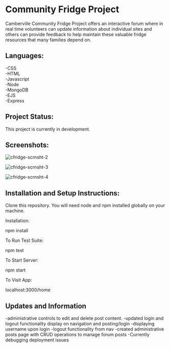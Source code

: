 
<h1>Community Fridge Project</h1>

Camberville Community Fridge Project offers an interactive forum where in real time volunteers can update information about individual sites and others can provide feedback to help maintain these valuable fridge resources that many families depend on.

<h2>Languages:</h2>
-CSS <br>
-HTML <br>
-Javascript <br>
-Node <br>
-MongoDB <br>
-EJS <br>
-Express <br>


<h2>Project Status:</h2>

This project is currently in development. 


<h2>Screenshots:</h2>

![cfridge-scrnsht-2](https://github.com/Shancakes/Community-Fridge-Project/assets/115766756/cd5aae64-5ebe-4fd2-a687-9864fc55a976)

![cfridge-scrnsht-3](https://github.com/Shancakes/Community-Fridge-Project/assets/115766756/e0684b93-6d27-451c-9650-0d57c75ffe9a)

![cfridge-scrnsht-4](https://github.com/Shancakes/Community-Fridge-Project/assets/115766756/b62f2193-fb16-42e0-8c71-00713430f869)


<h2>Installation and Setup Instructions:</h2>

Clone this repository. You will need node and npm installed globally on your machine.

Installation:

npm install

To Run Test Suite:

npm test

To Start Server:

npm start

To Visit App:

localhost:3000/home


<h2>Updates and Information</h2>
-administrative controls to edit and delete post content.
-updated login and logout functionality display on navigation and posting/login
-displaying username upon login 
-logout functionality from nav -created administrative posts page with CRUD operations to manage forum posts -Currently debugging deployment issues
